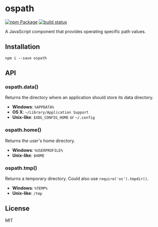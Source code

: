 ospath
======

[![npm Package](https://img.shields.io/npm/v/ospath.svg?style=flat-square)](https://www.npmjs.org/package/ospath)
[![build status](https://api.travis-ci.org/jprichardson/ospath.svg)](http://travis-ci.org/jprichardson/ospath)

A JavaScript component that provides operating specific path values.


Installation
------------

    npm i --save ospath


API
---

### ospath.data()

Returns the directory where an application should store its data directory.

- **Windows**: `%APPDATA%`
- **OS X**: `~/Library/Application Support`
- **Unix-like**: `$XDG_CONFIG_HOME` or `~/.config`


### ospath.home()

Returns the user's home directory.

- **Windows**: `%USERPROFILE%`
- **Unix-like**: `$HOME`


### ospath.tmp()

Returns a temporary directory. Could also use `require('os').tmpdir()`.

- **Windows**: `%TEMP%`
- **Unix-like**: `/tmp`


License
-------

MIT
